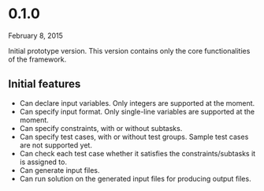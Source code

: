 # 0.1.0

February 8, 2015

Initial prototype version. This version contains only the core functionalities of the framework.

## Initial features

- Can declare input variables. Only integers are supported at the moment.
- Can specify input format. Only single-line variables are supported at the moment.
- Can specify constraints, with or without subtasks.
- Can specify test cases, with or without test groups. Sample test cases are not supported yet.
- Can check each test case whether it satisfies the constraints/subtasks it is assigned to.
- Can generate input files.
- Can run solution on the generated input files for producing output files.
